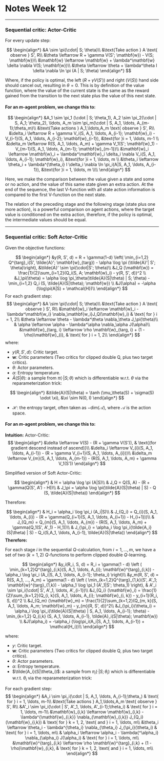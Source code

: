 # Notes Week 12

---

### Sequential critic: Actor-Critic

For every update step:

$$
\begin{align*}
    &A \sim \pi(\cdot| S; \theta)\\
    &\text{Take action } A \text{ observe } S', R\\
    &\theta \leftarrow R + \gamma V(S'; \mathbf{w}) - V(S; \mathbf{w})\\
    &\mathbf{w} \leftarrow \mathbf{w} + \lambda^\mathbf{w} \delta \nabla V(S; \mathbf{w})\\
    &\theta \leftarrow \theta + \lambda^\theta I \delta \nabla \ln \pi (A | S; \theta)
\end{align*}
$$

Where, if the policy is optimal, the left $(R + \gamma V(S'))$ and right $(V(S))$ hand side should cancel out, resulting in $\theta = 0$. This is by definition of the value function, where the value of the current state is the same as the reward gained from the transition to the next state plus the value of this next state.

#### For an $m$-agent problem, we change this to:

$$
\begin{align*}
    &A_1 \sim \pi_1 (\cdot | S; \theta_1), A_2 \sim \pi_2(\cdot | S, A_1; \theta_2), \ldots, A_m \sim \pi_m(\cdot | S, A_1, \ldots, A_{m-1};\theta_m)\\
    &\text{Take actions } A_1,\ldots,A_m \text{ observe } S', R\\
    &\delta_i \leftarrow R + \gamma V_i(S, A_1, \ldots, A_{i-1}; \mathbf{w}_i) - V_{i-1}(S, A_1, \ldots, A_{i-2}; \mathbf{w}_{i-1}), &\text{for }i = 1, \ldots, m-1 \\
    &\delta_m \leftarrow R(S, A_1, \ldots, A_m) + \gamma V_1(S'; \mathbf{w}_1) - V_{m-1}(S, A_1, \ldots, A_{m-1}; \mathbf{w}_{m-1})\\
    &\mathbf{w}_i \leftarrow \mathbf{w}_i + \lambda^\mathbf{w}_i \delta_i \nabla V_i(S, A_1, \ldots, A_{i-1}; \mathbf{w}_i), &\text{for }i = 1, \ldots, m \\
    &\theta_i \leftarrow \theta_i + \lambda^{\theta_i} I \delta_i \nabla \ln \pi_i(A|S, A_1, \ldots, A_{i-1}), &\text{for }i = 1, \ldots, m \\\\
\end{align*}
$$

Here, we make the comparison between the value given a state and some or no action, and the value of this same state given an extra action. At the end of the sequence, the last V-function with all state action information is compared to the first V-function on the next state.

The relation of the preceding stage and the following stage (state plus one more action), is a powerful comparison on agent actions, where the target value is conditioned on the extra action, therefore, if the policy is optimal, the intermediate values should be equal.  

---

### Sequential critic: Soft Actor-Critic

Given the objective functions:

$$
\begin{align*}
    &y(R, S', d) = R + \gamma(1-d) \left( \min_{i=1,2} Q^{targ}_i(S', \tilde{A}'; \mathbf{w}_{targ}) - \alpha \log \pi (\tilde{A}'| S'; \theta)\right), &\tilde{A}' \sim \pi(\cdot|S'; \theta)\\
    &J_Q (\mathbf{w}) = \frac{1}{2}\sum_{i=1,2}(Q_i(S, A; \mathbf{w}_i) - y(R, S', d))^2 \\
    &J_\pi(\theta) =  \alpha \log \pi_\theta(\tilde{A}(S|\theta) | S; \theta) - \min_{i=1,2} Q_i (S, \tilde{A}(S|\theta); \mathbf{w})  \\
    &J(\alpha) = -\alpha (\log\pi(A|S) + \mathcal{H})\\
\end{align*}
$$
For each gradient step:
$$
\begin{align*}
    &A \sim \pi(\cdot| S; \theta)\\
    &\text{Take action } A \text{ observe } S', R\\
    &\mathbf{w}_i \leftarrow \mathbf{w}_i - \lambda^\mathbf{w_i} \nabla_\mathbf{w_i}J_Q(\mathbf{w}_i)  & \text{ for } i = 1, 2\\
    &\theta \leftarrow \theta - \lambda^\theta \nabla_\theta J_\pi(\theta)\\
    & \alpha \leftarrow \alpha - \lambda^\alpha \nabla_\alpha J(\alpha)\\
    &\mathbf{w}_{targ, i} \leftarrow \rho \mathbf{w}_{targ, i} + (1 - \rho)\mathbf{w}_{i}, & \text{ for } i = 1, 2\\
\end{align*}
$$
where:

- $y(R,S', d)$: Critic target.
- $\mathbf{w}$: Critic parameters (Two critics for clipped double Q, plus two target critics).
- $\theta$: Actor parameters.
- $\alpha$: Entropy temperature. 
- $\tilde{A}(S|\theta)$: a sample from $\pi(\cdot | S; \theta)$ which is differentiable w.r.t. $\theta$ via the reparameterization trick:

$$
\begin{align*}
    &\tilde{A}(S|\theta) = \tanh (\mu_\theta(S) + \sigma(S) \odot \xi), &\xi \sim N(0, I)
\end{align*}
$$

- $\mathcal{H}$: the entropy target, often taken as $-\text{dim} (\mathcal{A})$, where $\mathcal{A}$ is the action space.

#### For an $m$-agent problem, we change this to:
**Intuition:**
Actor-Critic:
$$
\begin{align*}
    &\delta \leftarrow V(S) - (R + \gamma V(S')),  & \text{(for gradient descend instead of ascend)}\\
    &\delta_i \leftarrow V_{i}(S, A_1, \ldots, A_{i-1}) - (R + \gamma V_{i+1}(S, A_1, \ldots, A_{i}))\\
    &\delta_m \leftarrow V_{m}(S, A_1, \ldots, A_{m-1}) - (R(S, A_1, \ldots, A_m) + \gamma V_1(S'))
\end{align*}
$$

Simplified version of Soft Actor-Critic:

$$
\begin{align*}
    & H = \alpha \log \pi (A|S)\\
    & J_Q = Q(S, A) - (R + \gamma(Q(S', A') - H))\\
    & J_\pi =  \alpha \log \pi(\tilde{A}(S|\theta) | S) - Q (S, \tilde{A}(S|\theta)) 
\end{align*}
$$

Therefore:

$$
\begin{align*}
    & H_i = \alpha_i \log \pi_i (A_i|S)\\
    & J_{Q_i} = Q_{i}(S, A_1, \ldots, A_{i}) - (R + \gamma(Q_{i+1}(S, A_1, \ldots, A_{i+1}) - H_{i+1}))\\
    & J_{Q_m} = Q_{m}(S, A_1, \ldots, A_{m}) - (R(S, A_1, \ldots, A_m) + \gamma(Q_1(S', A'_1) - H_1))\\
    & J_{\pi_i} =  \alpha_i \log \pi_i(\tilde{A_i}(S|\theta) | S) - Q_i(S,A_1, \ldots, A_{i-1}, \tilde{A}(S|\theta)) 
\end{align*}
$$
**Therefore:**

For each stage $i$ in the sequential $Q$-calculation, from $i = 1, \ldots,m$, we have a set of two ($k=1,2$) $Q$-functions to perform clipped double $Q$-learning.

$$
\begin{align*}
    &y_i(R_i, S, d) = R_i + \gamma(1 - d) \left ( \min_{k=1,2}Q^{targ}_{i,k}(S, A_1, \ldots, A_{i}; \mathbf{w}^{targ}_{i,k}) - \alpha_i \log \pi_i (A_i|S, A_1, \ldots, A_{i-1}; \theta_i) \right)\\
    &y_m(R, S', d) = R(S, A_1, ..., A_m) + \gamma(1 - d) \left ( \min_{k=1,2}Q^{targ}_{1,k}(S', A'_1; \mathbf{w}^{targ}_{1,k}) - \alpha_1 \log \pi_1 (A'_1|S'; \theta_1) \right), & A'_i \sim \pi_i(\cdot| S', A'_1, \ldots, A'_{i-1})\\
    &J_{Q_i} (\mathbf{w}_i) = \frac{1}{2}\sum_{k=1,2}(Q_{i, k}(S, A_1, \ldots, A_{i}; \mathbf{w}_{i, k}) - y_{i+1}(R_i, S, d))^2 \\
    &J_{Q_m} (\mathbf{w}_m) = \frac{1}{2}\sum_{k=1,2}(Q_{m, k}(S, A_1, \ldots, A_m; \mathbf{w}_m) - y_{m}(R, S', d))^2\\
    &J_{\pi_i}(\theta_i) =  \alpha_i \log \pi_i(\tilde{A}(S|\theta) | S, A_1, \ldots, A_{i-1}; \theta) - \min_{k=1,2} Q_{i,k} (S, A_1, \ldots, A_{i-1}, \tilde{A}_i(S|\theta); \mathbf{w})  \\
    &J(\alpha_i) = -\alpha_i (\log\pi_i(A_i|S, A_1, \ldots, A_{i-1}) + \mathcal{H_i})\\
\end{align*}
$$

where:

- $y$: Critic target.
- $\mathbf{w}$: Critic parameters (Two critics for clipped double Q, plus two target critics).
- $\theta$: Actor parameters.
- $\alpha$: Entropy temperature.
- $\tilde{A_i}(S|\theta_i)$: a sample from $\pi_i(\cdot | S; \theta_i)$ which is differentiable w.r.t. $\theta_i$ via the reparameterization trick:

For each gradient step:
$$
\begin{align*}
    &A_i \sim \pi_i(\cdot | S, A_1, \ldots, A_{i-1};\theta_) & \text{ for } i = 1, \ldots, m-1\\
    &\text{Take actions } A_1,\ldots,A_m \text{ observe } S', R\\
    &A'_i \sim \pi_i(\cdot | S', A'_1, \ldots, A'_{i-1};\theta_i) & \text{ for } i = 1, \ldots, m-1\\
    &\mathbf{w}_{i,k} \leftarrow \mathbf{w}_{i,k} - \lambda^{\mathbf{w}_{i,k}} \nabla_{\mathbf{w}_{i,k}} J_{Q_i}(\mathbf{w}_{i,k})  & \text{ for } k = 1, 2, \text{ and } i = 1, \ldots, m\\
    &\theta_i \leftarrow \theta_i - \lambda^{\theta_i} \nabla_{\theta_i} J_{\pi_i}(\theta_i) & \text{ for } i = 1, \ldots, m\\
    & \alpha_i \leftarrow \alpha_i - \lambda{^\alpha_i} \nabla_{\alpha_i} J(\alpha_i) & \text{ for } i = 1, \ldots, m\\
    &\mathbf{w}^{targ}_{i,k} \leftarrow \rho \mathbf{w}^{targ}_{i,k} + (1 - \rho)\mathbf{w}_{i,k}, & \text{ for } k = 1, 2, \text{ and } i = 1, \ldots, m\\
\end{align*}
$$